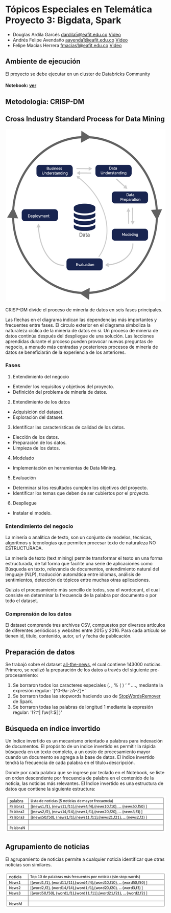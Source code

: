 # Tópicos Especiales en Telemática Proyecto 3: Bigdata, Spark

- Douglas Ardila Garcés dardila5@eafit.edu.co [Video](https://youtu.be/QYWA35YTC1Q)
- Andrés Felipe Avendaño aavenda1@eafit.edu.co [Video](https://www.youtube.com/watch?v=EGXbqDTvY34)
- Felipe Macías Herrera fmacias1@eafit.edu.co [Video](https://www.youtube.com/watch?v=FpoQCT5aBp4)

## Ambiente de ejecución
El proyecto se debe ejecutar en un cluster de Databricks Community
#### Notebook: [ver](https://databricks-prod-cloudfront.cloud.databricks.com/public/4027ec902e239c93eaaa8714f173bcfc/4324748683792239/1607293699539435/8664231812763542/latest.html)

## Metodologia: CRISP-DM

## Cross Industry Standard Process for Data Mining

<p align="center">
        <img src="images/CRISP-DM.png" width="500px" height="540px">
</p>

CRISP-DM divide el proceso de minería de datos en seis fases principales.

Las flechas en el diagrama indican las dependencias más importantes y frecuentes entre fases. El círculo exterior en el diagrama simboliza la naturaleza cíclica de la minería de datos en sí. Un proceso de minería de datos continúa después del despliegue de una solución. Las lecciones aprendidas durante el proceso pueden provocar nuevas preguntas de negocio, a menudo más centradas y posteriores procesos de minería de datos se beneficiarán de la experiencia de los anteriores.

### Fases

1.  Entendimiento del negocio
  * Entender los requisitos y objetivos del proyecto.
  * Definición del problema de minería de datos.
  
2.  Entendimiento de los datos
  * Adquisición del dataset.
  * Exploración del dataset.
  
3.  Identificar las características de calidad de los datos.
  * Elección de los datos.
  * Preparación de los datos.
  * Limpieza de los datos.
  
4.  Modelado
  * Implementación en herramientas de Data Mining.

5.  Evaluación
  * Determinar si los resultados cumplen los objetivos del proyecto.
  * Identificar los temas que deben de ser cubiertos por el proyecto.
  
6.  Despliegue
  * Instalar el modelo.

### Entendimiento del negocio
La minería o analítica de texto, son un conjunto de modelos, técnicas, algoritmos y tecnologías que permiten procesar texto de naturaleza NO ESTRUCTURADA.

La minería de texto (text mining) permite transformar el texto en una forma estructurada, de tal forma que facilite una serie de aplicaciones como Búsqueda en texto, relevancia de documentos, entendimiento natural del lenguaje (NLP), traducción automática entre idiomas, análisis de sentimientos, detección de tópicos entre muchas otras aplicaciones.

Quizás el procesamiento más sencillo de todos, sea el wordcount, el cual consiste en determinar la frecuencia de la palabra por documento o por todo el dataset.

### Comprensión de los datos
El dataset comprende tres archivos CSV, compuestos por diversos artículos de diferentes periódicos y websites entre 2015 y 2016. Para cada artículo se tienen id, titulo, contenido, autor, url y fecha de publicación.


## Preparación de datos
Se trabajó sobre el dataset [all-the-news](https://www.kaggle.com/snapcrack/all-the-news), el cual contiene 143000 noticias. 
Primero, se realizó la preparación de los datos a través del siguiente pre-procesamiento:
1. Se borraron todos los caracteres especiales (. , % ( ) ‘ “ ...., mediante la expresión regular: '[^0-9a-zA-Z]+'
2. Se borraron todas las stopwords haciendo uso de [StopWordsRemover](https://spark.apache.org/docs/2.2.0/ml-features.html#stopwordsremover) de Spark.
3. Se borraron todas las palabras de longitud 1 mediante la expresión regular: '(?:^| )\w(?:$| )'

## Búsqueda en índice invertido
Un índice invertido es un mecanismo orientado a palabras para indexación de documentos. El propósito de un índice invertido es permitir la rápida búsqueda en un texto completo, a un costo de procesamiento mayor cuando un documento se agrega a la base de datos.
El índice invertido tendrá la frecuencia de cada palabra en el titulo+descripción.

Donde por cada palabra que se ingrese por teclado en el Notebook, se liste en orden descendente por frecuencia de palabra en el contenido de la noticia, las noticias más relevantes.
El Índice invertido es una estructura de datos que contiene la siguiente estructura:

![Screenshot](images/indiceInvertido.png)

## Agrupamiento de noticias

El agrupamiento de noticias permite a cualquier noticia identificar que otras noticias son similares.

![Screenshot](images/agrupamiento.png)
















